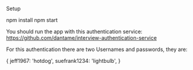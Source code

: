 Setup

npm install
npm start

You should run the app with this authentication service:
https://github.com/dantame/interview-authentication-service

For this authentication there are two Usernames and passwords, they are:

{
  jeff1967: 'hotdog',
  suefrank1234: 'lightbulb',
}
